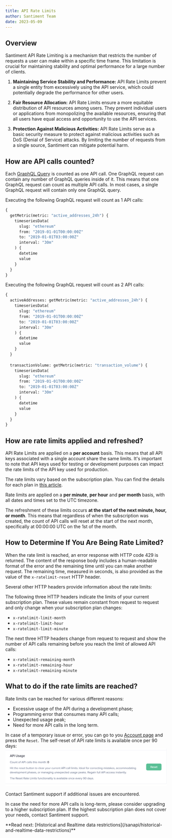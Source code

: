 ```yaml
---
title: API Rate Limits
author: Santiment Team
date: 2023-05-09
---
```


## Overview

Santiment API Rate Limiting is a mechanism that restricts the number of
requests a user can make within a specific time frame. This limitation is
crucial for maintaining stability and optimal performance for a large number of
clients. 

1. **Maintaining Service Stability and Performance:** API Rate Limits prevent a
   single entity from excessively using the API service, which could
   potentially degrade the performance for other users.

2. **Fair Resource Allocation:** API Rate Limits ensure a more equitable
   distribution of API resources among users. They prevent individual users or
   applications from monopolizing the available resources, ensuring that all
   users have equal access and opportunity to use the API services.

3. **Protection Against Malicious Activities:** API Rate Limits serve as a
   basic security measure to protect against malicious activities such as DoS
   (Denial of Service) attacks. By limiting the number of requests from a
   single source, Santiment can mitigate potential harm.

## How are API calls counted?

Each [GraphQL Query](https://academy.santiment.net/glossary/#query) is counted
as one API call. One GraphQL request can contain any number of GraphQL queries
inside of it. This means that one GraphQL request can count as multiple API
calls. In most cases, a single GraphQL request will contain only one GraphQL
query.

Executing the following GraphQL request will count as 1 API calls:
```graphql
{
  getMetric(metric: "active_addresses_24h") {
    timeseriesData(
      slug: "ethereum"
      from: "2019-01-01T00:00:00Z"
      to: "2019-01-01T03:00:00Z"
      interval: "30m"
    ) {
      datetime
      value
    }
  }
}
```

Executing the following GraphQL request will count as 2 API calls:

```graphql
{
  activeAddresses: getMetric(metric: "active_addresses_24h") {
    timeseriesData(
      slug: "ethereum"
      from: "2019-01-01T00:00:00Z"
      to: "2019-01-01T03:00:00Z"
      interval: "30m"
    ) {
      datetime
      value
    }
  }

  transactionVolume: getMetric(metric: "transaction_volume") {
    timeseriesData(
      slug: "ethereum"
      from: "2019-01-01T00:00:00Z"
      to: "2019-01-01T03:00:00Z"
      interval: "30m"
    ) {
      datetime
      value
    }
  }
}
```

## How are rate limits applied and refreshed?

API Rate Limits are applied on a **per account** basis. This means that all API
keys associated with a single account share the same limits. It's important to
note that API keys used for testing or development purposes can impact the rate
limits of the API key used for production. 

The rate limits vary based on the subscription plan. You can find the details
for each plan in [this article](products-and-plans/sanapi-plans). 

Rate limits are applied on a **per minute**, **per hour** and **per month**
basis, with all dates and times set to the UTC timezone. 

The refreshment of these limits occurs **at the start of the next minute, hour,
or month**. This means that regardless of when the subscription was created,
the count of API calls will reset at the start of the next month, specifically
at 00:00:00 UTC on the 1st of the month. 

## How to Determine If You Are Being Rate Limited?

When the rate limit is reached, an error response with HTTP code 429 is
returned. The content of the response body includes a human-readable format of
the error and the remaining time until you can make another request. The
remaining time, measured in seconds, is also provided as the value of the
`x-ratelimit-reset` HTTP header.

Several other HTTP headers provide information about the rate limits:

The following three HTTP headers indicate the limits of your current
subscription plan. These values remain constant from request to request and
only change when your subscription plan changes:

- `x-ratelimit-limit-month`
- `x-ratelimit-limit-hour`
- `x-ratelimit-limit-minute`

The next three HTTP headers change from request to request and show the number
of API calls remaining before you reach the limit of allowed API calls:

- `x-ratelimit-remaining-month`
- `x-ratelimit-remaining-hour`
- `x-ratelimit-remaining-minute`

## What to do if the rate limits are reached?

Rate limits can be reached for various different reasons:
- Excessive usage of the API during a development phase;
- Programming error that consumes many API calls;
- Unexpected usage peak;
- Need for more API calls in the long term.

In case of a temporary issue or error, you can go to you [Account page](https://app.santiment.net/account#api-keys)
and press the `Reset`. The self-reset of API rate limits is available once per 90 days:
![](./reset_api_rate_limits.png)

Contact Santiment support if additional issues are encountered.

In case the need for more API calls is long-term, please consider upgrading to a higher subscription plan.
If the highest subscription plan does not cover your needs, contact Santiment support.


<Notebox type="none">
**Read next: [Historical and Realtime data restrictions](/sanapi/historical-and-realtime-data-restrictions)**
</Notebox>
